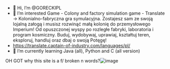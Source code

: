 - 👋 Hi, I’m @GORECKIPL
- 👀 I’m interested Game -  Colony and factory simulation game - Translate -> Kolonialno-fabryczna gra symulacyjna. Zostajesz sam ze swoją lojalną załogą i musisz rozwinąć małą kolonię do przemysłowego Imperium! Od opuszczonej wyspy po rozległe fabryki, laboratoria i program kosmiczny. Buduj, wydobywaj, uprawiaj, kształtuj teren, eksploruj, handluj oraz dbaj o swoją Potęgę!
- https://translate.captain-of-industry.com/languages/pl/
- 🌱 I’m currently learning Java (all), Python and C (all version)

OH GOT why this site is a f/ broken n words?![image](https://user-images.githubusercontent.com/86680035/170865287-0e18dfce-192f-42ef-bd2a-2e4643098682.png)


